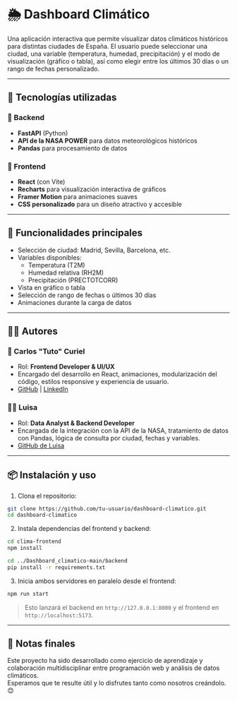 # 🌦️ Dashboard Climático

Una aplicación interactiva que permite visualizar datos climáticos históricos para distintas ciudades de España. El usuario puede seleccionar una ciudad, una variable (temperatura, humedad, precipitación) y el modo de visualización (gráfico o tabla), así como elegir entre los últimos 30 días o un rango de fechas personalizado.

---

## 🚀 Tecnologías utilizadas

### 🔧 Backend

- **FastAPI** (Python)
- **API de la NASA POWER** para datos meteorológicos históricos
- **Pandas** para procesamiento de datos

### 🎨 Frontend

- **React** (con Vite)
- **Recharts** para visualización interactiva de gráficos
- **Framer Motion** para animaciones suaves
- **CSS personalizado** para un diseño atractivo y accesible

---

## 🧠 Funcionalidades principales

- Selección de ciudad: Madrid, Sevilla, Barcelona, etc.
- Variables disponibles:
  - Temperatura (T2M)
  - Humedad relativa (RH2M)
  - Precipitación (PRECTOTCORR)
- Vista en gráfico o tabla
- Selección de rango de fechas o últimos 30 días
- Animaciones durante la carga de datos

---

## 👨‍💻 Autores

### 🧑 Carlos "Tuto" Curiel

- Rol: **Frontend Developer & UI/UX**
- Encargado del desarrollo en React, animaciones, modularización del código, estilos responsive y experiencia de usuario.
- [GitHub](https://github.com/AuthorGG) | [LinkedIn](https://www.linkedin.com/in/carlos-curiel-66bb1b105/)

### 👩‍💻 Luisa

- Rol: **Data Analyst & Backend Developer**
- Encargada de la integración con la API de la NASA, tratamiento de datos con Pandas, lógica de consulta por ciudad, fechas y variables.
- [GitHub de Luisa](https://github.com/Lui360)

---

## 📦 Instalación y uso

1. Clona el repositorio:

```bash
git clone https://github.com/tu-usuario/dashboard-climatico.git
cd dashboard-climatico
```

2. Instala dependencias del frontend y backend:

```bash
cd clima-frontend
npm install

cd ../Dashboard_climatico-main/backend
pip install -r requirements.txt
```

3. Inicia ambos servidores en paralelo desde el frontend:

```bash
npm run start
```

> Esto lanzará el backend en `http://127.0.0.1:8000` y el frontend en `http://localhost:5173`.

---

## 📝 Notas finales

Este proyecto ha sido desarrollado como ejercicio de aprendizaje y colaboración multidisciplinar entre programación web y análisis de datos climáticos.  
Esperamos que te resulte útil y lo disfrutes tanto como nosotros creándolo. 😊
